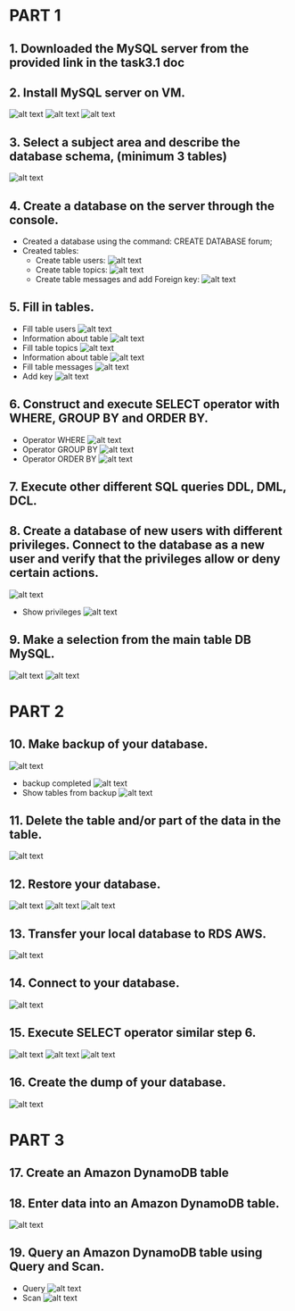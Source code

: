# PART 1
## 1. Downloaded the MySQL server from the provided link in the task3.1 doc

## 2. Install MySQL server on VM.
![alt text](https://github.com/aleksandrabublik/DevOps_online_Kharkov_2020Q42021Q1/blob/main/Module3/task%203.1/Screenshots_mysql/Install.png)
![alt text](https://github.com/aleksandrabublik/DevOps_online_Kharkov_2020Q42021Q1/blob/main/Module3/task%203.1/Screenshots_mysql/Install2.png)
![alt text](https://github.com/aleksandrabublik/DevOps_online_Kharkov_2020Q42021Q1/blob/main/Module3/task%203.1/Screenshots_mysql/mysql.png)

## 3. Select a subject area and describe the database schema, (minimum 3 tables)
![alt text](https://github.com/aleksandrabublik/DevOps_online_Kharkov_2020Q42021Q1/blob/main/Module3/task%203.1/Screenshots_mysql/Schema%20DB.png)

## 4. Create a database on the server through the console.
- Created a database using the command: CREATE DATABASE forum;
- Created tables:
  - Create table users:
![alt text](https://github.com/aleksandrabublik/DevOps_online_Kharkov_2020Q42021Q1/blob/main/Module3/task%203.1/Screenshots_mysql/Create%20table1.png)
  - Create table topics:
![alt text](https://github.com/aleksandrabublik/DevOps_online_Kharkov_2020Q42021Q1/blob/main/Module3/task%203.1/Screenshots_mysql/Create%20table2.png)
  - Create table messages and add Foreign key:
![alt text](https://github.com/aleksandrabublik/DevOps_online_Kharkov_2020Q42021Q1/blob/main/Module3/task%203.1/Screenshots_mysql/Create%20table%203%20and%20add%20key6.png)

## 5. Fill in tables.
- Fill table users
![alt text](https://github.com/aleksandrabublik/DevOps_online_Kharkov_2020Q42021Q1/blob/main/Module3/task%203.1/Screenshots_mysql/Fill%20table1.png)
- Information about table
![alt text](https://github.com/aleksandrabublik/DevOps_online_Kharkov_2020Q42021Q1/blob/main/Module3/task%203.1/Screenshots_mysql/Info%20table%20users.png)
- Fill table topics
![alt text](https://github.com/aleksandrabublik/DevOps_online_Kharkov_2020Q42021Q1/blob/main/Module3/task%203.1/Screenshots_mysql/Fill%20table%202.png)
- Information about table
![alt text](https://github.com/aleksandrabublik/DevOps_online_Kharkov_2020Q42021Q1/blob/main/Module3/task%203.1/Screenshots_mysql/Info%20table%20topics.png)
- Fill table messages
![alt text](https://github.com/aleksandrabublik/DevOps_online_Kharkov_2020Q42021Q1/blob/main/Module3/task%203.1/Screenshots_mysql/Fill%20table3.png)
- Add key
![alt text](https://github.com/aleksandrabublik/DevOps_online_Kharkov_2020Q42021Q1/blob/main/Module3/task%203.1/Screenshots_mysql/Add%20key.png)

## 6. Construct and execute SELECT operator with WHERE, GROUP BY and ORDER BY.
- Operator WHERE
![alt text](https://github.com/aleksandrabublik/DevOps_online_Kharkov_2020Q42021Q1/blob/main/Module3/task%203.1/Screenshots_mysql/operator%20WHERE.png)
- Operator GROUP BY
![alt text](https://github.com/aleksandrabublik/DevOps_online_Kharkov_2020Q42021Q1/blob/main/Module3/task%203.1/Screenshots_mysql/operator%20GROUP%20BY.png) 
- Operator ORDER BY
![alt text](https://github.com/aleksandrabublik/DevOps_online_Kharkov_2020Q42021Q1/blob/main/Module3/task%203.1/Screenshots_mysql/OPERATOR%20ORDER%20BY.png)

## 7. Execute other different SQL queries DDL, DML, DCL.

## 8. Create a database of new users with different privileges. Connect to the database as a new user and verify that the privileges allow or deny certain actions.
![alt text](https://github.com/aleksandrabublik/DevOps_online_Kharkov_2020Q42021Q1/blob/main/Module3/task%203.1/Screenshots_mysql/cREATE%20USER%20WITH%20OTHER%20PRIVILEGES.png)
- Show privileges
![alt text]( https://github.com/aleksandrabublik/DevOps_online_Kharkov_2020Q42021Q1/blob/main/Module3/task%203.1/Screenshots_mysql/show%20privileges.png)

## 9. Make a selection from the main table DB MySQL.
![alt text]( https://github.com/aleksandrabublik/DevOps_online_Kharkov_2020Q42021Q1/blob/main/Module3/task%203.1/Screenshots_mysql/9.1.png)
![alt text]( https://github.com/aleksandrabublik/DevOps_online_Kharkov_2020Q42021Q1/blob/main/Module3/task%203.1/Screenshots_mysql/9.2.png)

# PART 2

## 10. Make backup of your database.
![alt text](https://github.com/aleksandrabublik/DevOps_online_Kharkov_2020Q42021Q1/blob/main/Module3/task%203.1/Screenshots_mysql/backuppng.png)
- backup completed
![alt text](https://github.com/aleksandrabublik/DevOps_online_Kharkov_2020Q42021Q1/blob/main/Module3/task%203.1/Screenshots_mysql/backup%20completed.png)
- Show tables from backup
![alt text](https://github.com/aleksandrabublik/DevOps_online_Kharkov_2020Q42021Q1/blob/main/Module3/task%203.1/Screenshots_mysql/Show%20tables%20from%20backup.png)

## 11. Delete the table and/or part of the data in the table.
![alt text](https://github.com/aleksandrabublik/DevOps_online_Kharkov_2020Q42021Q1/blob/main/Module3/task%203.1/Screenshots_mysql/Delete%20table.png)

## 12. Restore your database.
![alt text](https://github.com/aleksandrabublik/DevOps_online_Kharkov_2020Q42021Q1/blob/main/Module3/task%203.1/Screenshots_mysql/Restore1.png)
![alt text](https://github.com/aleksandrabublik/DevOps_online_Kharkov_2020Q42021Q1/blob/main/Module3/task%203.1/Screenshots_mysql/Restore%202.png)
![alt text](https://github.com/aleksandrabublik/DevOps_online_Kharkov_2020Q42021Q1/blob/main/Module3/task%203.1/Screenshots_mysql/Restore%203%20.png)

## 13. Transfer your local database to RDS AWS.
![alt text](https://github.com/aleksandrabublik/DevOps_online_Kharkov_2020Q42021Q1/blob/main/Module3/task%203.1/Screenshots_mysql/DB%20on%20AWS.png)

## 14. Connect to your database.
![alt text](https://github.com/aleksandrabublik/DevOps_online_Kharkov_2020Q42021Q1/blob/main/Module3/task%203.1/Screenshots_mysql/Transfer%20Aws.png)

## 15. Execute SELECT operator similar step 6.
![alt text](https://github.com/aleksandrabublik/DevOps_online_Kharkov_2020Q42021Q1/blob/main/Module3/task%203.1/Screenshots_mysql/Information%20messages.png)
![alt text](https://github.com/aleksandrabublik/DevOps_online_Kharkov_2020Q42021Q1/blob/main/Module3/task%203.1/Screenshots_mysql/GROUP%20BY2.png)
![alt text](https://github.com/aleksandrabublik/DevOps_online_Kharkov_2020Q42021Q1/blob/main/Module3/task%203.1/Screenshots_mysql/Information%20in%20table%20users.png)

## 16. Create the dump of your database.
![alt text](https://github.com/aleksandrabublik/DevOps_online_Kharkov_2020Q42021Q1/blob/main/Module3/task%203.1/Screenshots_mysql/Dump%20.png)

# PART 3

## 17. Create an Amazon DynamoDB table

## 18. Enter data into an Amazon DynamoDB table.
![alt text](https://github.com/aleksandrabublik/DevOps_online_Kharkov_2020Q42021Q1/blob/main/Module3/task%203.1/Screenshots_mysql/DynamoDB.png)

## 19. Query an Amazon DynamoDB table using Query and Scan.
- Query
![alt text](https://github.com/aleksandrabublik/DevOps_online_Kharkov_2020Q42021Q1/blob/main/Module3/task%203.1/Screenshots_mysql/Query_DynamoDB.png)
- Scan
![alt text](https://github.com/aleksandrabublik/DevOps_online_Kharkov_2020Q42021Q1/blob/main/Module3/task%203.1/Screenshots_mysql/Scan_DynamoDB.png)

